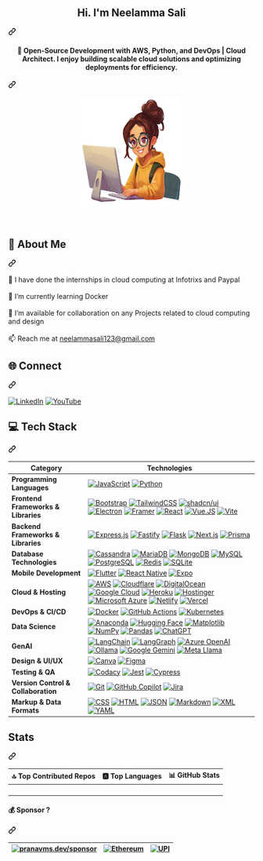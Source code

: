 
<article class="markdown-body entry-content container-lg f5" itemprop="text"><div class="markdown-heading" dir="auto"><h1 align="center" class="heading-element" dir="auto">Hi. I'm Neelamma Sali</h1><a id="user-content-hi-im-pranav-m-s" class="anchor" aria-label="Permalink: Hi. I'm Pranav M S" href="#hi-im-pranav-m-s"><svg class="octicon octicon-link" viewBox="0 0 16 16" version="1.1" width="16" height="16" aria-hidden="true"><path d="m7.775 3.275 1.25-1.25a3.5 3.5 0 1 1 4.95 4.95l-2.5 2.5a3.5 3.5 0 0 1-4.95 0 .751.751 0 0 1 .018-1.042.751.751 0 0 1 1.042-.018 1.998 1.998 0 0 0 2.83 0l2.5-2.5a2.002 2.002 0 0 0-2.83-2.83l-1.25 1.25a.751.751 0 0 1-1.042-.018.751.751 0 0 1-.018-1.042Zm-4.69 9.64a1.998 1.998 0 0 0 2.83 0l1.25-1.25a.751.751 0 0 1 1.042.018.751.751 0 0 1 .018 1.042l-1.25 1.25a3.5 3.5 0 1 1-4.95-4.95l2.5-2.5a3.5 3.5 0 0 1 4.95 0 .751.751 0 0 1-.018 1.042.751.751 0 0 1-1.042.018 1.998 1.998 0 0 0-2.83 0l-2.5 2.5a1.998 1.998 0 0 0 0 2.83Z"></path></svg></a></div>
    
<div class="markdown-heading" dir="auto"><h4 align="center" class="heading-element" dir="auto">🚀 Open-Source Development with AWS, Python, and DevOps | Cloud Architect. I enjoy building scalable cloud solutions and optimizing deployments for efficiency.</h4><a id="user-content-open-source-development-with-js-python-and-go--i-like-working-on-new-ideas-for-web3--genai" class="anchor" aria-label="Permalink: 🚀 Open-Source Development with AWS, Python, and DevOps | Cloud Architect
I enjoy building scalable cloud solutions and optimizing deployments for efficiency." href="#open-source-development-with-js-python-and-go--i-like-working-on-new-ideas-for-web3--genai"><svg class="octicon octicon-link" viewBox="0 0 16 16" version="1.1" width="16" height="16" aria-hidden="true"><path d="m7.775 3.275 1.25-1.25a3.5 3.5 0 1 1 4.95 4.95l-2.5 2.5a3.5 3.5 0 0 1-4.95 0 .751.751 0 0 1 .018-1.042.751.751 0 0 1 1.042-.018 1.998 1.998 0 0 0 2.83 0l2.5-2.5a2.002 2.002 0 0 0-2.83-2.83l-1.25 1.25a.751.751 0 0 1-1.042-.018.751.751 0 0 1-.018-1.042Zm-4.69 9.64a1.998 1.998 0 0 0 2.83 0l1.25-1.25a.751.751 0 0 1 1.042.018.751.751 0 0 1 .018 1.042l-1.25 1.25a3.5 3.5 0 1 1-4.95-4.95l2.5-2.5a3.5 3.5 0 0 1 4.95 0 .751.751 0 0 1-.018 1.042.751.751 0 0 1-1.042.018 1.998 1.998 0 0 0-2.83 0l-2.5 2.5a1.998 1.998 0 0 0 0 2.83Z"></path></svg></a></div>
<p align="center" dir="auto"><a href="https://portfolio-neelamma.netlify.app/" rel="nofollow"><img src="https://github.com/neelu123789/portfolio/blob/main/simple-emoji-teaching-computer-software.png" alt="Hello" width="225" height="225" data-canonical-src="https://sdk.bitmoji.com/render/panel/20054902-540794643_12-s5-v1.png?transparent=1&amp;palette=1&amp;scale=2" style="max-width: 100%;"></a></p><br>
<div class="markdown-heading" dir="auto"><h1 class="heading-element" dir="auto">💫 About Me</h1><a id="user-content--about-me" class="anchor" aria-label="Permalink: 💫 About Me" href="#-about-me"><svg class="octicon octicon-link" viewBox="0 0 16 16" version="1.1" width="16" height="16" aria-hidden="true"><path d="m7.775 3.275 1.25-1.25a3.5 3.5 0 1 1 4.95 4.95l-2.5 2.5a3.5 3.5 0 0 1-4.95 0 .751.751 0 0 1 .018-1.042.751.751 0 0 1 1.042-.018 1.998 1.998 0 0 0 2.83 0l2.5-2.5a2.002 2.002 0 0 0-2.83-2.83l-1.25 1.25a.751.751 0 0 1-1.042-.018.751.751 0 0 1-.018-1.042Zm-4.69 9.64a1.998 1.998 0 0 0 2.83 0l1.25-1.25a.751.751 0 0 1 1.042.018.751.751 0 0 1 .018 1.042l-1.25 1.25a3.5 3.5 0 1 1-4.95-4.95l2.5-2.5a3.5 3.5 0 0 1 4.95 0 .751.751 0 0 1-.018 1.042.751.751 0 0 1-1.042.018 1.998 1.998 0 0 0-2.83 0l-2.5 2.5a1.998 1.998 0 0 0 0 2.83Z"></path></svg></a></div>
<p dir="auto">🔭 I have done the internships in cloud computing at <a>Infotrixs and Paypal</a><br><br>🌱 I’m currently learning Docker<br><br>🤝 I’m available for collaboration on any Projects related to cloud computing and design<br><br>📫 Reach me at <a href="mailto:neelammasali123@gmail.com"></a><a href="mailto:neelammasali123@gmail.com">neelammasali123@gmail.com</a></p>
<div class="markdown-heading" dir="auto"><h2 class="heading-element" dir="auto">🌐 Connect</h2><a id="user-content--connect" class="anchor" aria-label="Permalink: 🌐 Connect" href="#-connect"><svg class="octicon octicon-link" viewBox="0 0 16 16" version="1.1" width="16" height="16" aria-hidden="true"><path d="m7.775 3.275 1.25-1.25a3.5 3.5 0 1 1 4.95 4.95l-2.5 2.5a3.5 3.5 0 0 1-4.95 0 .751.751 0 0 1 .018-1.042.751.751 0 0 1 1.042-.018 1.998 1.998 0 0 0 2.83 0l2.5-2.5a2.002 2.002 0 0 0-2.83-2.83l-1.25 1.25a.751.751 0 0 1-1.042-.018.751.751 0 0 1-.018-1.042Zm-4.69 9.64a1.998 1.998 0 0 0 2.83 0l1.25-1.25a.751.751 0 0 1 1.042.018.751.751 0 0 1 .018 1.042l-1.25 1.25a3.5 3.5 0 1 1-4.95-4.95l2.5-2.5a3.5 3.5 0 0 1 4.95 0 .751.751 0 0 1-.018 1.042.751.751 0 0 1-1.042.018 1.998 1.998 0 0 0-2.83 0l-2.5 2.5a1.998 1.998 0 0 0 0 2.83Z"></path></svg></a></div>
<p dir="auto"><a href="https://www.linkedin.com/in/neelamma-sali-718414222/" rel="nofollow"><img src="https://camo.githubusercontent.com/743e90bfd43f3a5240288c1e92ca222bc2550b6d4049f39817a0aa6e82536cb0/68747470733a2f2f637573746f6d2d69636f6e2d6261646765732e64656d6f6c61622e636f6d2f62616467652f4c696e6b6564496e2d3041363643323f6c6f676f3d6c696e6b6564696e2d7768697465266c6f676f436f6c6f723d666666" alt="LinkedIn" data-canonical-src="https://custom-icon-badges.demolab.com/badge/LinkedIn-0A66C2?logo=linkedin-white&amp;logoColor=fff" style="max-width: 100%;"></a>
<a href="https://www.youtube.com/@neelammasali6381" rel="nofollow"><img src="https://camo.githubusercontent.com/07ce9e0ba96047d55161893c35fa9c2982c98ff0daa184b41261ef642ef67b67/68747470733a2f2f696d672e736869656c64732e696f2f62616467652f596f75547562652d2532334646303030302e7376673f6c6f676f3d596f7554756265266c6f676f436f6c6f723d7768697465" alt="YouTube" data-canonical-src="https://img.shields.io/badge/YouTube-%23FF0000.svg?logo=YouTube&amp;logoColor=white" style="max-width: 100%;"></a></p>
<div class="markdown-heading" dir="auto"><h2 class="heading-element" dir="auto">💻 Tech Stack</h2><a id="user-content--tech-stack" class="anchor" aria-label="Permalink: 💻 Tech Stack" href="#-tech-stack"><svg class="octicon octicon-link" viewBox="0 0 16 16" version="1.1" width="16" height="16" aria-hidden="true"><path d="m7.775 3.275 1.25-1.25a3.5 3.5 0 1 1 4.95 4.95l-2.5 2.5a3.5 3.5 0 0 1-4.95 0 .751.751 0 0 1 .018-1.042.751.751 0 0 1 1.042-.018 1.998 1.998 0 0 0 2.83 0l2.5-2.5a2.002 2.002 0 0 0-2.83-2.83l-1.25 1.25a.751.751 0 0 1-1.042-.018.751.751 0 0 1-.018-1.042Zm-4.69 9.64a1.998 1.998 0 0 0 2.83 0l1.25-1.25a.751.751 0 0 1 1.042.018.751.751 0 0 1 .018 1.042l-1.25 1.25a3.5 3.5 0 1 1-4.95-4.95l2.5-2.5a3.5 3.5 0 0 1 4.95 0 .751.751 0 0 1-.018 1.042.751.751 0 0 1-1.042.018 1.998 1.998 0 0 0-2.83 0l-2.5 2.5a1.998 1.998 0 0 0 0 2.83Z"></path></svg></a></div>
<markdown-accessiblity-table data-catalyst=""><table>
<thead>
<tr>
<th><strong>Category</strong></th>
<th><strong>Technologies</strong></th>
</tr>
</thead>
<tbody>
<tr>
<td><strong>Programming Languages</strong></td>
<td> <a target="_blank" rel="noopener noreferrer nofollow" href="https://camo.githubusercontent.com/664da069636a8a02ceb92fc8ce76aa576f0c041520dc0f6496327d36bda05dd2/68747470733a2f2f696d672e736869656c64732e696f2f62616467652f4a6176615363726970742d4637444631453f6c6f676f3d6a617661736372697074266c6f676f436f6c6f723d303030"><img src="https://camo.githubusercontent.com/664da069636a8a02ceb92fc8ce76aa576f0c041520dc0f6496327d36bda05dd2/68747470733a2f2f696d672e736869656c64732e696f2f62616467652f4a6176615363726970742d4637444631453f6c6f676f3d6a617661736372697074266c6f676f436f6c6f723d303030" alt="JavaScript" data-canonical-src="https://img.shields.io/badge/JavaScript-F7DF1E?logo=javascript&amp;logoColor=000" style="max-width: 100%;"></a> <a target="_blank" rel="noopener noreferrer nofollow" href="https://camo.githubusercontent.com/948775c5d78b009138dc214a6d2f97f96b5182f3969346ad29474fbbe0f547a0/68747470733a2f2f696d672e736869656c64732e696f2f62616467652f507974686f6e2d3337373641423f6c6f676f3d707974686f6e266c6f676f436f6c6f723d666666"><img src="https://camo.githubusercontent.com/948775c5d78b009138dc214a6d2f97f96b5182f3969346ad29474fbbe0f547a0/68747470733a2f2f696d672e736869656c64732e696f2f62616467652f507974686f6e2d3337373641423f6c6f676f3d707974686f6e266c6f676f436f6c6f723d666666" alt="Python" data-canonical-src="https://img.shields.io/badge/Python-3776AB?logo=python&amp;logoColor=fff" style="max-width: 100%;"></a> </td>
</tr>
<tr>
<td><strong>Frontend Frameworks &amp; Libraries</strong></td>
<td><a target="_blank" rel="noopener noreferrer nofollow" href="https://camo.githubusercontent.com/5975c7c6b238cdf43a4f038267fc33ced686b4e67e300e7a769947dc6c5f837a/68747470733a2f2f696d672e736869656c64732e696f2f62616467652f426f6f7473747261702d3739353242333f6c6f676f3d626f6f747374726170266c6f676f436f6c6f723d666666"><img src="https://camo.githubusercontent.com/5975c7c6b238cdf43a4f038267fc33ced686b4e67e300e7a769947dc6c5f837a/68747470733a2f2f696d672e736869656c64732e696f2f62616467652f426f6f7473747261702d3739353242333f6c6f676f3d626f6f747374726170266c6f676f436f6c6f723d666666" alt="Bootstrap" data-canonical-src="https://img.shields.io/badge/Bootstrap-7952B3?logo=bootstrap&amp;logoColor=fff" style="max-width: 100%;"></a> <a target="_blank" rel="noopener noreferrer nofollow" href="https://camo.githubusercontent.com/a7896a5aeb88ec232a4f0b968a5cefda7570e69cd721a9f6fb5d7d438cc79cae/68747470733a2f2f696d672e736869656c64732e696f2f62616467652f5461696c77696e642532304353532d2532333338423241432e7376673f6c6f676f3d7461696c77696e642d637373266c6f676f436f6c6f723d7768697465"><img src="https://camo.githubusercontent.com/a7896a5aeb88ec232a4f0b968a5cefda7570e69cd721a9f6fb5d7d438cc79cae/68747470733a2f2f696d672e736869656c64732e696f2f62616467652f5461696c77696e642532304353532d2532333338423241432e7376673f6c6f676f3d7461696c77696e642d637373266c6f676f436f6c6f723d7768697465" alt="TailwindCSS" data-canonical-src="https://img.shields.io/badge/Tailwind%20CSS-%2338B2AC.svg?logo=tailwind-css&amp;logoColor=white" style="max-width: 100%;"></a> <a target="_blank" rel="noopener noreferrer nofollow" href="https://camo.githubusercontent.com/aff67e915a764662a5a26bcfeafdc06f04dd7fe8359a143253686b1cfb83e4ed/68747470733a2f2f696d672e736869656c64732e696f2f62616467652f73686164636e25324675692d3030303f6c6f676f3d73686164636e7569266c6f676f436f6c6f723d666666"><img src="https://camo.githubusercontent.com/aff67e915a764662a5a26bcfeafdc06f04dd7fe8359a143253686b1cfb83e4ed/68747470733a2f2f696d672e736869656c64732e696f2f62616467652f73686164636e25324675692d3030303f6c6f676f3d73686164636e7569266c6f676f436f6c6f723d666666" alt="shadcn/ui" data-canonical-src="https://img.shields.io/badge/shadcn%2Fui-000?logo=shadcnui&amp;logoColor=fff" style="max-width: 100%;"></a> <a target="_blank" rel="noopener noreferrer nofollow" href="https://camo.githubusercontent.com/a309f9d8aa34f85753d60ed9420ef8a2f2947a87f8e9d0e3763b7eaef473bbfd/68747470733a2f2f696d672e736869656c64732e696f2f62616467652f456c656374726f6e2d3242324533413f6c6f676f3d656c656374726f6e266c6f676f436f6c6f723d666666"><img src="https://camo.githubusercontent.com/a309f9d8aa34f85753d60ed9420ef8a2f2947a87f8e9d0e3763b7eaef473bbfd/68747470733a2f2f696d672e736869656c64732e696f2f62616467652f456c656374726f6e2d3242324533413f6c6f676f3d656c656374726f6e266c6f676f436f6c6f723d666666" alt="Electron" data-canonical-src="https://img.shields.io/badge/Electron-2B2E3A?logo=electron&amp;logoColor=fff" style="max-width: 100%;"></a> <a target="_blank" rel="noopener noreferrer nofollow" href="https://camo.githubusercontent.com/cb0ca22a4a1b933c58354d317135317fd385f51efcd98d15af67a30b7e0880d9/68747470733a2f2f696d672e736869656c64732e696f2f62616467652f4672616d65722d3035463f6c6f676f3d6672616d6572266c6f676f436f6c6f723d666666"><img src="https://camo.githubusercontent.com/cb0ca22a4a1b933c58354d317135317fd385f51efcd98d15af67a30b7e0880d9/68747470733a2f2f696d672e736869656c64732e696f2f62616467652f4672616d65722d3035463f6c6f676f3d6672616d6572266c6f676f436f6c6f723d666666" alt="Framer" data-canonical-src="https://img.shields.io/badge/Framer-05F?logo=framer&amp;logoColor=fff" style="max-width: 100%;"></a> <a target="_blank" rel="noopener noreferrer nofollow" href="https://camo.githubusercontent.com/2c6408dfc9c3ef2244153224512f41c59f8b87a7fc4b0f6dca933fdda004666d/68747470733a2f2f696d672e736869656c64732e696f2f62616467652f52656163742d2532333230323332612e7376673f6c6f676f3d7265616374266c6f676f436f6c6f723d253233363144414642"><img src="https://camo.githubusercontent.com/2c6408dfc9c3ef2244153224512f41c59f8b87a7fc4b0f6dca933fdda004666d/68747470733a2f2f696d672e736869656c64732e696f2f62616467652f52656163742d2532333230323332612e7376673f6c6f676f3d7265616374266c6f676f436f6c6f723d253233363144414642" alt="React" data-canonical-src="https://img.shields.io/badge/React-%2320232a.svg?logo=react&amp;logoColor=%2361DAFB" style="max-width: 100%;"></a>  <a target="_blank" rel="noopener noreferrer nofollow" href="https://camo.githubusercontent.com/2fae3a133f616811fb57091905162b45204020a3d61b783691e282e2cd994719/68747470733a2f2f696d672e736869656c64732e696f2f62616467652f5675652e4a532d3030303030303f6c6f676f3d767565646f746a73"><img src="https://camo.githubusercontent.com/2fae3a133f616811fb57091905162b45204020a3d61b783691e282e2cd994719/68747470733a2f2f696d672e736869656c64732e696f2f62616467652f5675652e4a532d3030303030303f6c6f676f3d767565646f746a73" alt="Vue.JS" data-canonical-src="https://img.shields.io/badge/Vue.JS-000000?logo=vuedotjs" style="max-width: 100%;"></a> <a target="_blank" rel="noopener noreferrer nofollow" href="https://camo.githubusercontent.com/428a67dde413a723b45c15fc6f0e9a18cf05bf1e59303b2fbbf0c9a3c4cf4d90/68747470733a2f2f696d672e736869656c64732e696f2f62616467652f566974652d3634364346463f6c6f676f3d76697465266c6f676f436f6c6f723d666666"><img src="https://camo.githubusercontent.com/428a67dde413a723b45c15fc6f0e9a18cf05bf1e59303b2fbbf0c9a3c4cf4d90/68747470733a2f2f696d672e736869656c64732e696f2f62616467652f566974652d3634364346463f6c6f676f3d76697465266c6f676f436f6c6f723d666666" alt="Vite" data-canonical-src="https://img.shields.io/badge/Vite-646CFF?logo=vite&amp;logoColor=fff" style="max-width: 100%;"></a></td>
</tr>
<tr>
<td><strong>Backend Frameworks &amp; Libraries</strong></td>
<td><a target="_blank" rel="noopener noreferrer nofollow" href="https://camo.githubusercontent.com/f614ffaecda684183b3689c9b3859b423601265989f9e059a1346e40fd435b78/68747470733a2f2f696d672e736869656c64732e696f2f62616467652f457870726573732e6a732d2532333430346435392e7376673f6c6f676f3d65787072657373266c6f676f436f6c6f723d253233363144414642"><img src="https://camo.githubusercontent.com/f614ffaecda684183b3689c9b3859b423601265989f9e059a1346e40fd435b78/68747470733a2f2f696d672e736869656c64732e696f2f62616467652f457870726573732e6a732d2532333430346435392e7376673f6c6f676f3d65787072657373266c6f676f436f6c6f723d253233363144414642" alt="Express.js" data-canonical-src="https://img.shields.io/badge/Express.js-%23404d59.svg?logo=express&amp;logoColor=%2361DAFB" style="max-width: 100%;"></a> <a target="_blank" rel="noopener noreferrer nofollow" href="https://camo.githubusercontent.com/8b75657949fb2db17cfc85ef6933e46314618bfc9cfe34b3410dc7fbf95a7bf6/68747470733a2f2f696d672e736869656c64732e696f2f62616467652f2d466173746966792d3030303030303f7374796c653d666c6174266c6f676f3d66617374696679266c6f676f436f6c6f723d7768697465"><img src="https://camo.githubusercontent.com/8b75657949fb2db17cfc85ef6933e46314618bfc9cfe34b3410dc7fbf95a7bf6/68747470733a2f2f696d672e736869656c64732e696f2f62616467652f2d466173746966792d3030303030303f7374796c653d666c6174266c6f676f3d66617374696679266c6f676f436f6c6f723d7768697465" alt="Fastify" data-canonical-src="https://img.shields.io/badge/-Fastify-000000?style=flat&amp;logo=fastify&amp;logoColor=white" style="max-width: 100%;"></a> <a target="_blank" rel="noopener noreferrer nofollow" href="https://camo.githubusercontent.com/7d0256ae01a15ab4e8e9fa799c14ca2cce736849fa9b8e20095fc40f289c6c1b/68747470733a2f2f696d672e736869656c64732e696f2f62616467652f466c61736b2d3030303f6c6f676f3d666c61736b266c6f676f436f6c6f723d666666"><img src="https://camo.githubusercontent.com/7d0256ae01a15ab4e8e9fa799c14ca2cce736849fa9b8e20095fc40f289c6c1b/68747470733a2f2f696d672e736869656c64732e696f2f62616467652f466c61736b2d3030303f6c6f676f3d666c61736b266c6f676f436f6c6f723d666666" alt="Flask" data-canonical-src="https://img.shields.io/badge/Flask-000?logo=flask&amp;logoColor=fff" style="max-width: 100%;"></a> <a target="_blank" rel="noopener noreferrer nofollow" href="https://camo.githubusercontent.com/4073ee5a5b8994941a4eb32c434df040ff22fb40ccb7ecc677db758f13ee827e/68747470733a2f2f696d672e736869656c64732e696f2f62616467652f4e6578742e6a732d626c61636b3f6c6f676f3d6e6578742e6a73266c6f676f436f6c6f723d7768697465"><img src="https://camo.githubusercontent.com/4073ee5a5b8994941a4eb32c434df040ff22fb40ccb7ecc677db758f13ee827e/68747470733a2f2f696d672e736869656c64732e696f2f62616467652f4e6578742e6a732d626c61636b3f6c6f676f3d6e6578742e6a73266c6f676f436f6c6f723d7768697465" alt="Next.js" data-canonical-src="https://img.shields.io/badge/Next.js-black?logo=next.js&amp;logoColor=white" style="max-width: 100%;"></a> <a target="_blank" rel="noopener noreferrer nofollow" href="https://camo.githubusercontent.com/856229d6a9b625cacfc26008add1001d75243fc6eff13e42cb9bd0d5c67d1fcc/68747470733a2f2f696d672e736869656c64732e696f2f62616467652f507269736d612d3244333734383f6c6f676f3d707269736d61266c6f676f436f6c6f723d7768697465"><img src="https://camo.githubusercontent.com/856229d6a9b625cacfc26008add1001d75243fc6eff13e42cb9bd0d5c67d1fcc/68747470733a2f2f696d672e736869656c64732e696f2f62616467652f507269736d612d3244333734383f6c6f676f3d707269736d61266c6f676f436f6c6f723d7768697465" alt="Prisma" data-canonical-src="https://img.shields.io/badge/Prisma-2D3748?logo=prisma&amp;logoColor=white" style="max-width: 100%;"></a></td>
</tr>
<tr>
<td><strong>Database Technologies</strong></td>
<td><a target="_blank" rel="noopener noreferrer nofollow" href="https://camo.githubusercontent.com/9303a474a44b0b991d8f2fcd1f4e34b62e86e08fd95ee5b0ef7d0f3ebbf867e8/68747470733a2f2f696d672e736869656c64732e696f2f62616467652f43617373616e6472612d2532333132383742312e7376673f6c6f676f3d6170616368652d63617373616e647261266c6f676f436f6c6f723d7768697465"><img src="https://camo.githubusercontent.com/9303a474a44b0b991d8f2fcd1f4e34b62e86e08fd95ee5b0ef7d0f3ebbf867e8/68747470733a2f2f696d672e736869656c64732e696f2f62616467652f43617373616e6472612d2532333132383742312e7376673f6c6f676f3d6170616368652d63617373616e647261266c6f676f436f6c6f723d7768697465" alt="Cassandra" data-canonical-src="https://img.shields.io/badge/Cassandra-%231287B1.svg?logo=apache-cassandra&amp;logoColor=white" style="max-width: 100%;"></a> <a target="_blank" rel="noopener noreferrer nofollow" href="https://camo.githubusercontent.com/8cf2373442395951f82bd5d3c7ccce321f2778ddf9d0062b0eea708b19682e20/68747470733a2f2f696d672e736869656c64732e696f2f62616467652f4d6172696144422d3030333534353f6c6f676f3d6d617269616462266c6f676f436f6c6f723d7768697465"><img src="https://camo.githubusercontent.com/8cf2373442395951f82bd5d3c7ccce321f2778ddf9d0062b0eea708b19682e20/68747470733a2f2f696d672e736869656c64732e696f2f62616467652f4d6172696144422d3030333534353f6c6f676f3d6d617269616462266c6f676f436f6c6f723d7768697465" alt="MariaDB" data-canonical-src="https://img.shields.io/badge/MariaDB-003545?logo=mariadb&amp;logoColor=white" style="max-width: 100%;"></a> <a target="_blank" rel="noopener noreferrer nofollow" href="https://camo.githubusercontent.com/52ca9e8288e89de64424b7b0a8c482ad84e5bbc79fed7902fe9c787c198fc147/68747470733a2f2f696d672e736869656c64732e696f2f62616467652f4d6f6e676f44422d2532333465613934622e7376673f6c6f676f3d6d6f6e676f6462266c6f676f436f6c6f723d7768697465"><img src="https://camo.githubusercontent.com/52ca9e8288e89de64424b7b0a8c482ad84e5bbc79fed7902fe9c787c198fc147/68747470733a2f2f696d672e736869656c64732e696f2f62616467652f4d6f6e676f44422d2532333465613934622e7376673f6c6f676f3d6d6f6e676f6462266c6f676f436f6c6f723d7768697465" alt="MongoDB" data-canonical-src="https://img.shields.io/badge/MongoDB-%234ea94b.svg?logo=mongodb&amp;logoColor=white" style="max-width: 100%;"></a> <a target="_blank" rel="noopener noreferrer nofollow" href="https://camo.githubusercontent.com/93e9a4a22beaa4f51a1a6f4a6476f348672e18dce4e46f00050451c186871e10/68747470733a2f2f696d672e736869656c64732e696f2f62616467652f4d7953514c2d3434373941313f6c6f676f3d6d7973716c266c6f676f436f6c6f723d666666"><img src="https://camo.githubusercontent.com/93e9a4a22beaa4f51a1a6f4a6476f348672e18dce4e46f00050451c186871e10/68747470733a2f2f696d672e736869656c64732e696f2f62616467652f4d7953514c2d3434373941313f6c6f676f3d6d7973716c266c6f676f436f6c6f723d666666" alt="MySQL" data-canonical-src="https://img.shields.io/badge/MySQL-4479A1?logo=mysql&amp;logoColor=fff" style="max-width: 100%;"></a> <a target="_blank" rel="noopener noreferrer nofollow" href="https://camo.githubusercontent.com/ff4c352bca0438fb6a1d7bc0bb1a335dbed93a47d5fac9d58b30984d7348e128/68747470733a2f2f696d672e736869656c64732e696f2f62616467652f506f7374677265732d2532333331363139322e7376673f6c6f676f3d706f737467726573716c266c6f676f436f6c6f723d7768697465"><img src="https://camo.githubusercontent.com/ff4c352bca0438fb6a1d7bc0bb1a335dbed93a47d5fac9d58b30984d7348e128/68747470733a2f2f696d672e736869656c64732e696f2f62616467652f506f7374677265732d2532333331363139322e7376673f6c6f676f3d706f737467726573716c266c6f676f436f6c6f723d7768697465" alt="PostgreSQL" data-canonical-src="https://img.shields.io/badge/Postgres-%23316192.svg?logo=postgresql&amp;logoColor=white" style="max-width: 100%;"></a> <a target="_blank" rel="noopener noreferrer nofollow" href="https://camo.githubusercontent.com/c0d7406cf9269e88fd05ff88cb954e4a59ce35cf3c7b766954c0931342b3e311/68747470733a2f2f696d672e736869656c64732e696f2f62616467652f52656469732d2532334444303033312e7376673f6c6f676f3d7265646973266c6f676f436f6c6f723d7768697465"><img src="https://camo.githubusercontent.com/c0d7406cf9269e88fd05ff88cb954e4a59ce35cf3c7b766954c0931342b3e311/68747470733a2f2f696d672e736869656c64732e696f2f62616467652f52656469732d2532334444303033312e7376673f6c6f676f3d7265646973266c6f676f436f6c6f723d7768697465" alt="Redis" data-canonical-src="https://img.shields.io/badge/Redis-%23DD0031.svg?logo=redis&amp;logoColor=white" style="max-width: 100%;"></a> <a target="_blank" rel="noopener noreferrer nofollow" href="https://camo.githubusercontent.com/e05cf33d26a71dbbb7399d5f53057cb390d1c8a44e8415a446eac24bf31e4caa/68747470733a2f2f696d672e736869656c64732e696f2f62616467652f53514c6974652d2532333037343035652e7376673f6c6f676f3d73716c697465266c6f676f436f6c6f723d7768697465"><img src="https://camo.githubusercontent.com/e05cf33d26a71dbbb7399d5f53057cb390d1c8a44e8415a446eac24bf31e4caa/68747470733a2f2f696d672e736869656c64732e696f2f62616467652f53514c6974652d2532333037343035652e7376673f6c6f676f3d73716c697465266c6f676f436f6c6f723d7768697465" alt="SQLite" data-canonical-src="https://img.shields.io/badge/SQLite-%2307405e.svg?logo=sqlite&amp;logoColor=white" style="max-width: 100%;"></a></td>
</tr>
<tr>
<td><strong>Mobile Development</strong></td>
<td><a target="_blank" rel="noopener noreferrer nofollow" href="https://camo.githubusercontent.com/2008df2f5f3121a06e131d7d27ee93d1ef7dc49b9c0a0cb2e8813fb9f971414e/68747470733a2f2f696d672e736869656c64732e696f2f62616467652f466c75747465722d3032353639423f6c6f676f3d666c7574746572"><img src="https://camo.githubusercontent.com/2008df2f5f3121a06e131d7d27ee93d1ef7dc49b9c0a0cb2e8813fb9f971414e/68747470733a2f2f696d672e736869656c64732e696f2f62616467652f466c75747465722d3032353639423f6c6f676f3d666c7574746572" alt="Flutter" data-canonical-src="https://img.shields.io/badge/Flutter-02569B?logo=flutter" style="max-width: 100%;"></a> <a target="_blank" rel="noopener noreferrer nofollow" href="https://camo.githubusercontent.com/8443073564cbe862301265102980e0456b5cb5e6a62694693f7792912a4d39af/68747470733a2f2f696d672e736869656c64732e696f2f62616467652f52656163745f4e61746976652d2532333230323332612e7376673f6c6f676f3d7265616374266c6f676f436f6c6f723d253233363144414642"><img src="https://camo.githubusercontent.com/8443073564cbe862301265102980e0456b5cb5e6a62694693f7792912a4d39af/68747470733a2f2f696d672e736869656c64732e696f2f62616467652f52656163745f4e61746976652d2532333230323332612e7376673f6c6f676f3d7265616374266c6f676f436f6c6f723d253233363144414642" alt="React Native" data-canonical-src="https://img.shields.io/badge/React_Native-%2320232a.svg?logo=react&amp;logoColor=%2361DAFB" style="max-width: 100%;"></a> <a target="_blank" rel="noopener noreferrer nofollow" href="https://camo.githubusercontent.com/0fe01671ca5040b84b384de9a4719fa8977bbbf4e5c8465019af184c7ff22188/68747470733a2f2f696d672e736869656c64732e696f2f62616467652f4578706f2d3030303032303f6c6f676f3d6578706f266c6f676f436f6c6f723d666666"><img src="https://camo.githubusercontent.com/0fe01671ca5040b84b384de9a4719fa8977bbbf4e5c8465019af184c7ff22188/68747470733a2f2f696d672e736869656c64732e696f2f62616467652f4578706f2d3030303032303f6c6f676f3d6578706f266c6f676f436f6c6f723d666666" alt="Expo" data-canonical-src="https://img.shields.io/badge/Expo-000020?logo=expo&amp;logoColor=fff" style="max-width: 100%;"></a></td>
</tr>
<tr>
<td><strong>Cloud &amp; Hosting</strong></td>
<td><a target="_blank" rel="noopener noreferrer nofollow" href="https://camo.githubusercontent.com/35a80281be30e739106bd4ab1b0085da1015391ed294ce066a65f5ba308ff91a/68747470733a2f2f696d672e736869656c64732e696f2f62616467652f4157532d2532334646393930302e7376673f6c6f676f3d616d617a6f6e2d7765622d7365727669636573266c6f676f436f6c6f723d7768697465"><img src="https://camo.githubusercontent.com/35a80281be30e739106bd4ab1b0085da1015391ed294ce066a65f5ba308ff91a/68747470733a2f2f696d672e736869656c64732e696f2f62616467652f4157532d2532334646393930302e7376673f6c6f676f3d616d617a6f6e2d7765622d7365727669636573266c6f676f436f6c6f723d7768697465" alt="AWS" data-canonical-src="https://img.shields.io/badge/AWS-%23FF9900.svg?logo=amazon-web-services&amp;logoColor=white" style="max-width: 100%;"></a> <a target="_blank" rel="noopener noreferrer nofollow" href="https://camo.githubusercontent.com/98b51528c2a40da07081fd4a8c7be5658f6f67a4044d679a70c59e19d9510ee9/68747470733a2f2f696d672e736869656c64732e696f2f62616467652f436c6f7564666c6172652d4633383032303f6c6f676f3d436c6f7564666c617265266c6f676f436f6c6f723d7768697465"><img src="https://camo.githubusercontent.com/98b51528c2a40da07081fd4a8c7be5658f6f67a4044d679a70c59e19d9510ee9/68747470733a2f2f696d672e736869656c64732e696f2f62616467652f436c6f7564666c6172652d4633383032303f6c6f676f3d436c6f7564666c617265266c6f676f436f6c6f723d7768697465" alt="Cloudflare" data-canonical-src="https://img.shields.io/badge/Cloudflare-F38020?logo=Cloudflare&amp;logoColor=white" style="max-width: 100%;"></a> <a target="_blank" rel="noopener noreferrer nofollow" href="https://camo.githubusercontent.com/5775775b5319dddc12d7c18bbf3311e47c5fe09bd9b1f0ef2e2a141a51c4f204/68747470733a2f2f696d672e736869656c64732e696f2f62616467652f4469676974616c4f6365616e2d2532333031363766662e7376673f6c6f676f3d6469676974616c4f6365616e266c6f676f436f6c6f723d7768697465"><img src="https://camo.githubusercontent.com/5775775b5319dddc12d7c18bbf3311e47c5fe09bd9b1f0ef2e2a141a51c4f204/68747470733a2f2f696d672e736869656c64732e696f2f62616467652f4469676974616c4f6365616e2d2532333031363766662e7376673f6c6f676f3d6469676974616c4f6365616e266c6f676f436f6c6f723d7768697465" alt="DigitalOcean" data-canonical-src="https://img.shields.io/badge/DigitalOcean-%230167ff.svg?logo=digitalOcean&amp;logoColor=white" style="max-width: 100%;"></a> <a target="_blank" rel="noopener noreferrer nofollow" href="https://camo.githubusercontent.com/b56dc4f539faf0854555504186179ad88de986a1c2a8bcb39fc931011c4d78ab/68747470733a2f2f696d672e736869656c64732e696f2f62616467652f476f6f676c65253230436c6f75642d2532333432383546342e7376673f6c6f676f3d676f6f676c652d636c6f7564266c6f676f436f6c6f723d7768697465"><img src="https://camo.githubusercontent.com/b56dc4f539faf0854555504186179ad88de986a1c2a8bcb39fc931011c4d78ab/68747470733a2f2f696d672e736869656c64732e696f2f62616467652f476f6f676c65253230436c6f75642d2532333432383546342e7376673f6c6f676f3d676f6f676c652d636c6f7564266c6f676f436f6c6f723d7768697465" alt="Google Cloud" data-canonical-src="https://img.shields.io/badge/Google%20Cloud-%234285F4.svg?logo=google-cloud&amp;logoColor=white" style="max-width: 100%;"></a> <a target="_blank" rel="noopener noreferrer nofollow" href="https://camo.githubusercontent.com/8e8713a49f63795d36d521c656079e3793e8f7291b38d442ba84611b5df6e9f1/68747470733a2f2f696d672e736869656c64732e696f2f62616467652f4865726f6b752d3433303039383f6c6f676f3d6865726f6b75266c6f676f436f6c6f723d66666665"><img src="https://camo.githubusercontent.com/8e8713a49f63795d36d521c656079e3793e8f7291b38d442ba84611b5df6e9f1/68747470733a2f2f696d672e736869656c64732e696f2f62616467652f4865726f6b752d3433303039383f6c6f676f3d6865726f6b75266c6f676f436f6c6f723d66666665" alt="Heroku" data-canonical-src="https://img.shields.io/badge/Heroku-430098?logo=heroku&amp;logoColor=fffe" style="max-width: 100%;"></a> <a target="_blank" rel="noopener noreferrer nofollow" href="https://camo.githubusercontent.com/d5eb35c7e8336bbf4fdbccf3a73c2b1e0cfda73ae7c271bc935c9d529391ce91/68747470733a2f2f696d672e736869656c64732e696f2f62616467652f486f7374696e6765722d3637334445363f6c6f676f3d686f7374696e676572266c6f676f436f6c6f723d666666"><img src="https://camo.githubusercontent.com/d5eb35c7e8336bbf4fdbccf3a73c2b1e0cfda73ae7c271bc935c9d529391ce91/68747470733a2f2f696d672e736869656c64732e696f2f62616467652f486f7374696e6765722d3637334445363f6c6f676f3d686f7374696e676572266c6f676f436f6c6f723d666666" alt="Hostinger" data-canonical-src="https://img.shields.io/badge/Hostinger-673DE6?logo=hostinger&amp;logoColor=fff" style="max-width: 100%;"></a> <a target="_blank" rel="noopener noreferrer nofollow" href="https://camo.githubusercontent.com/7e4efb40fff03a18d0d4c816e9cac3c2848be5cbd3bbd0e4523133ad6f2a8ff7/68747470733a2f2f637573746f6d2d69636f6e2d6261646765732e64656d6f6c61622e636f6d2f62616467652f4d6963726f736f6674253230417a7572652d3030383944363f6c6f676f3d6d73617a757265266c6f676f436f6c6f723d7768697465"><img src="https://camo.githubusercontent.com/7e4efb40fff03a18d0d4c816e9cac3c2848be5cbd3bbd0e4523133ad6f2a8ff7/68747470733a2f2f637573746f6d2d69636f6e2d6261646765732e64656d6f6c61622e636f6d2f62616467652f4d6963726f736f6674253230417a7572652d3030383944363f6c6f676f3d6d73617a757265266c6f676f436f6c6f723d7768697465" alt="Microsoft Azure" data-canonical-src="https://custom-icon-badges.demolab.com/badge/Microsoft%20Azure-0089D6?logo=msazure&amp;logoColor=white" style="max-width: 100%;"></a> <a target="_blank" rel="noopener noreferrer nofollow" href="https://camo.githubusercontent.com/861f51503f28303ecee66b774f8410be64abcaa3ba317be1558eb6b79c0e43f2/68747470733a2f2f696d672e736869656c64732e696f2f62616467652f4e65746c6966792d2532333030303030302e7376673f6c6f676f3d6e65746c696679266c6f676f436f6c6f723d23303043374237"><img src="https://camo.githubusercontent.com/861f51503f28303ecee66b774f8410be64abcaa3ba317be1558eb6b79c0e43f2/68747470733a2f2f696d672e736869656c64732e696f2f62616467652f4e65746c6966792d2532333030303030302e7376673f6c6f676f3d6e65746c696679266c6f676f436f6c6f723d23303043374237" alt="Netlify" data-canonical-src="https://img.shields.io/badge/Netlify-%23000000.svg?logo=netlify&amp;logoColor=#00C7B7" style="max-width: 100%;"></a> <a target="_blank" rel="noopener noreferrer nofollow" href="https://camo.githubusercontent.com/3cd607479a424cb501de1f20688ccc231cd28b139137a3d7f71deffa812d5f01/68747470733a2f2f696d672e736869656c64732e696f2f62616467652f56657263656c2d2532333030303030302e7376673f6c6f676f3d76657263656c266c6f676f436f6c6f723d7768697465"><img src="https://camo.githubusercontent.com/3cd607479a424cb501de1f20688ccc231cd28b139137a3d7f71deffa812d5f01/68747470733a2f2f696d672e736869656c64732e696f2f62616467652f56657263656c2d2532333030303030302e7376673f6c6f676f3d76657263656c266c6f676f436f6c6f723d7768697465" alt="Vercel" data-canonical-src="https://img.shields.io/badge/Vercel-%23000000.svg?logo=vercel&amp;logoColor=white" style="max-width: 100%;"></a></td>
</tr>
<tr>
<td><strong>DevOps &amp; CI/CD</strong></td>
<td><a target="_blank" rel="noopener noreferrer nofollow" href="https://camo.githubusercontent.com/334ebef9b59fa89a07ab25765b4d923c0bb6811c5eefad36c8bff87b25d6d9c9/68747470733a2f2f696d672e736869656c64732e696f2f62616467652f446f636b65722d3234393645443f6c6f676f3d646f636b6572266c6f676f436f6c6f723d666666"><img src="https://camo.githubusercontent.com/334ebef9b59fa89a07ab25765b4d923c0bb6811c5eefad36c8bff87b25d6d9c9/68747470733a2f2f696d672e736869656c64732e696f2f62616467652f446f636b65722d3234393645443f6c6f676f3d646f636b6572266c6f676f436f6c6f723d666666" alt="Docker" data-canonical-src="https://img.shields.io/badge/Docker-2496ED?logo=docker&amp;logoColor=fff" style="max-width: 100%;"></a> <a target="_blank" rel="noopener noreferrer nofollow" href="https://camo.githubusercontent.com/46ced4d91ace1d06b77689c0ba6d10688b02219fef3f21dfe8b0a95067ad16cf/68747470733a2f2f696d672e736869656c64732e696f2f62616467652f4769744875625f416374696f6e732d3230383846463f6c6f676f3d6769746875622d616374696f6e73266c6f676f436f6c6f723d7768697465"><img src="https://camo.githubusercontent.com/46ced4d91ace1d06b77689c0ba6d10688b02219fef3f21dfe8b0a95067ad16cf/68747470733a2f2f696d672e736869656c64732e696f2f62616467652f4769744875625f416374696f6e732d3230383846463f6c6f676f3d6769746875622d616374696f6e73266c6f676f436f6c6f723d7768697465" alt="GitHub Actions" data-canonical-src="https://img.shields.io/badge/GitHub_Actions-2088FF?logo=github-actions&amp;logoColor=white" style="max-width: 100%;"></a> <a target="_blank" rel="noopener noreferrer nofollow" href="https://camo.githubusercontent.com/8cae47c7680f3b2456be62047b11473c9f55a74e4e4b0108a48a2350b430bc10/68747470733a2f2f696d672e736869656c64732e696f2f62616467652f4b756265726e657465732d3332364345353f6c6f676f3d6b756265726e65746573266c6f676f436f6c6f723d666666"><img src="https://camo.githubusercontent.com/8cae47c7680f3b2456be62047b11473c9f55a74e4e4b0108a48a2350b430bc10/68747470733a2f2f696d672e736869656c64732e696f2f62616467652f4b756265726e657465732d3332364345353f6c6f676f3d6b756265726e65746573266c6f676f436f6c6f723d666666" alt="Kubernetes" data-canonical-src="https://img.shields.io/badge/Kubernetes-326CE5?logo=kubernetes&amp;logoColor=fff" style="max-width: 100%;"></a></td>
</tr>
<tr>
<td><strong>Data Science</strong></td>
<td><a target="_blank" rel="noopener noreferrer nofollow" href="https://camo.githubusercontent.com/4689f8a6f4f796b9ed7f90a8c657068ec1f595234d7bcf49ca7efe9fe3f6388e/68747470733a2f2f696d672e736869656c64732e696f2f62616467652f416e61636f6e64612d3434413833333f6c6f676f3d616e61636f6e6461266c6f676f436f6c6f723d666666"><img src="https://camo.githubusercontent.com/4689f8a6f4f796b9ed7f90a8c657068ec1f595234d7bcf49ca7efe9fe3f6388e/68747470733a2f2f696d672e736869656c64732e696f2f62616467652f416e61636f6e64612d3434413833333f6c6f676f3d616e61636f6e6461266c6f676f436f6c6f723d666666" alt="Anaconda" data-canonical-src="https://img.shields.io/badge/Anaconda-44A833?logo=anaconda&amp;logoColor=fff" style="max-width: 100%;"></a> <a target="_blank" rel="noopener noreferrer nofollow" href="https://camo.githubusercontent.com/ce3eb4be95d0496fa8efbeb0f8e08076a68c45b8d88680fda8fd122b5eb298fe/68747470733a2f2f696d672e736869656c64732e696f2f62616467652f48756767696e67253230466163652d4646443231453f6c6f676f3d68756767696e6766616365266c6f676f436f6c6f723d303030"><img src="https://camo.githubusercontent.com/ce3eb4be95d0496fa8efbeb0f8e08076a68c45b8d88680fda8fd122b5eb298fe/68747470733a2f2f696d672e736869656c64732e696f2f62616467652f48756767696e67253230466163652d4646443231453f6c6f676f3d68756767696e6766616365266c6f676f436f6c6f723d303030" alt="Hugging Face" data-canonical-src="https://img.shields.io/badge/Hugging%20Face-FFD21E?logo=huggingface&amp;logoColor=000" style="max-width: 100%;"></a> <a target="_blank" rel="noopener noreferrer nofollow" href="https://camo.githubusercontent.com/e358dbfd47de2e72249cce6a7393a1c592f3ce8685ddae9f61c8bdc34bacd149/68747470733a2f2f637573746f6d2d69636f6e2d6261646765732e64656d6f6c61622e636f6d2f62616467652f4d6174706c6f746c69622d3731443239313f6c6f676f3d6d6174706c6f746c6962266c6f676f436f6c6f723d666666"><img src="https://camo.githubusercontent.com/e358dbfd47de2e72249cce6a7393a1c592f3ce8685ddae9f61c8bdc34bacd149/68747470733a2f2f637573746f6d2d69636f6e2d6261646765732e64656d6f6c61622e636f6d2f62616467652f4d6174706c6f746c69622d3731443239313f6c6f676f3d6d6174706c6f746c6962266c6f676f436f6c6f723d666666" alt="Matplotlib" data-canonical-src="https://custom-icon-badges.demolab.com/badge/Matplotlib-71D291?logo=matplotlib&amp;logoColor=fff" style="max-width: 100%;"></a> <a target="_blank" rel="noopener noreferrer nofollow" href="https://camo.githubusercontent.com/dc8928a8e2c75057bc8da3ae5cf38f46e8258b3d1779f093d419824835c57c1e/68747470733a2f2f696d672e736869656c64732e696f2f62616467652f4e756d50792d3444414243463f6c6f676f3d6e756d7079266c6f676f436f6c6f723d666666"><img src="https://camo.githubusercontent.com/dc8928a8e2c75057bc8da3ae5cf38f46e8258b3d1779f093d419824835c57c1e/68747470733a2f2f696d672e736869656c64732e696f2f62616467652f4e756d50792d3444414243463f6c6f676f3d6e756d7079266c6f676f436f6c6f723d666666" alt="NumPy" data-canonical-src="https://img.shields.io/badge/NumPy-4DABCF?logo=numpy&amp;logoColor=fff" style="max-width: 100%;"></a> <a target="_blank" rel="noopener noreferrer nofollow" href="https://camo.githubusercontent.com/655e3cc9ba02946cfac9e65227e8a266c608377ffaa5dbf742725a2904a651e7/68747470733a2f2f696d672e736869656c64732e696f2f62616467652f50616e6461732d3135303435383f6c6f676f3d70616e646173266c6f676f436f6c6f723d666666"><img src="https://camo.githubusercontent.com/655e3cc9ba02946cfac9e65227e8a266c608377ffaa5dbf742725a2904a651e7/68747470733a2f2f696d672e736869656c64732e696f2f62616467652f50616e6461732d3135303435383f6c6f676f3d70616e646173266c6f676f436f6c6f723d666666" alt="Pandas" data-canonical-src="https://img.shields.io/badge/Pandas-150458?logo=pandas&amp;logoColor=fff" style="max-width: 100%;"></a> <a target="_blank" rel="noopener noreferrer nofollow" href="https://camo.githubusercontent.com/3af82a4adc1a3050253ca36d7bc7ba31f3d5d2c994525b5814dad947caab80af/68747470733a2f2f696d672e736869656c64732e696f2f62616467652f436861744750542d3734616139633f6c6f676f3d6f70656e6169266c6f676f436f6c6f723d7768697465"><img src="https://camo.githubusercontent.com/3af82a4adc1a3050253ca36d7bc7ba31f3d5d2c994525b5814dad947caab80af/68747470733a2f2f696d672e736869656c64732e696f2f62616467652f436861744750542d3734616139633f6c6f676f3d6f70656e6169266c6f676f436f6c6f723d7768697465" alt="ChatGPT" data-canonical-src="https://img.shields.io/badge/ChatGPT-74aa9c?logo=openai&amp;logoColor=white" style="max-width: 100%;"></a></td>
</tr>
<tr>
<td><strong>GenAI</strong></td>
<td><a target="_blank" rel="noopener noreferrer nofollow" href="https://camo.githubusercontent.com/77c6409f712d55efb330451637da26963090c200de471590cc34ee33da5174bc/68747470733a2f2f696d672e736869656c64732e696f2f62616467652f4c616e67436861696e2d3164336433633f6c6f676f3d6c616e67636861696e"><img src="https://camo.githubusercontent.com/77c6409f712d55efb330451637da26963090c200de471590cc34ee33da5174bc/68747470733a2f2f696d672e736869656c64732e696f2f62616467652f4c616e67436861696e2d3164336433633f6c6f676f3d6c616e67636861696e" alt="LangChain" data-canonical-src="https://img.shields.io/badge/LangChain-1d3d3c?logo=langchain" style="max-width: 100%;"></a> <a target="_blank" rel="noopener noreferrer nofollow" href="https://camo.githubusercontent.com/4621da02fa802bdf02890309587902d40bb0476c1f18296b2ac88f498003ed1e/68747470733a2f2f696d672e736869656c64732e696f2f62616467652f4c616e6747726170682d3164336433633f6c6f676f3d6c616e676772617068"><img src="https://camo.githubusercontent.com/4621da02fa802bdf02890309587902d40bb0476c1f18296b2ac88f498003ed1e/68747470733a2f2f696d672e736869656c64732e696f2f62616467652f4c616e6747726170682d3164336433633f6c6f676f3d6c616e676772617068" alt="LangGraph" data-canonical-src="https://img.shields.io/badge/LangGraph-1d3d3c?logo=langgraph" style="max-width: 100%;"></a> <a target="_blank" rel="noopener noreferrer nofollow" href="https://camo.githubusercontent.com/de2125baec1fb61c42aa74750a9031056e0fed3ba65a90baade8389da0d13e5f/68747470733a2f2f696d672e736869656c64732e696f2f62616467652f417a7572652532304f70656e41492d3431323939313f6c6f676f3d6f70656e6169"><img src="https://camo.githubusercontent.com/de2125baec1fb61c42aa74750a9031056e0fed3ba65a90baade8389da0d13e5f/68747470733a2f2f696d672e736869656c64732e696f2f62616467652f417a7572652532304f70656e41492d3431323939313f6c6f676f3d6f70656e6169" alt="Azure OpenAI" data-canonical-src="https://img.shields.io/badge/Azure%20OpenAI-412991?logo=openai" style="max-width: 100%;"></a> <a target="_blank" rel="noopener noreferrer nofollow" href="https://camo.githubusercontent.com/5d331a1888f5b89fcc696170a7532d3f93be0f8c4e77bd62ba33e1edfc63afdf/68747470733a2f2f696d672e736869656c64732e696f2f62616467652f4f6c6c616d612d3030303030303f6c6f676f3d6f6c6c616d61"><img src="https://camo.githubusercontent.com/5d331a1888f5b89fcc696170a7532d3f93be0f8c4e77bd62ba33e1edfc63afdf/68747470733a2f2f696d672e736869656c64732e696f2f62616467652f4f6c6c616d612d3030303030303f6c6f676f3d6f6c6c616d61" alt="Ollama" data-canonical-src="https://img.shields.io/badge/Ollama-000000?logo=ollama" style="max-width: 100%;"></a> <a target="_blank" rel="noopener noreferrer nofollow" href="https://camo.githubusercontent.com/22442bc6b3b826f9b73639deabcd12f4077e9ff3f27a0ec231668f2639b1d5ee/68747470733a2f2f696d672e736869656c64732e696f2f62616467652f476f6f676c6525323047656d696e692d6666666666663f6c6f676f3d676f6f676c6567656d696e69"><img src="https://camo.githubusercontent.com/22442bc6b3b826f9b73639deabcd12f4077e9ff3f27a0ec231668f2639b1d5ee/68747470733a2f2f696d672e736869656c64732e696f2f62616467652f476f6f676c6525323047656d696e692d6666666666663f6c6f676f3d676f6f676c6567656d696e69" alt="Google Gemini" data-canonical-src="https://img.shields.io/badge/Google%20Gemini-ffffff?logo=googlegemini" style="max-width: 100%;"></a> <a target="_blank" rel="noopener noreferrer nofollow" href="https://camo.githubusercontent.com/bf7d54cf3adafb53e347a6f2c26e03a8110ea906e53ec9526c07bdae4ba0bd6a/68747470733a2f2f696d672e736869656c64732e696f2f62616467652f4d6574612532304c6c616d612d3034363744463f6c6f676f3d6d657461"><img src="https://camo.githubusercontent.com/bf7d54cf3adafb53e347a6f2c26e03a8110ea906e53ec9526c07bdae4ba0bd6a/68747470733a2f2f696d672e736869656c64732e696f2f62616467652f4d6574612532304c6c616d612d3034363744463f6c6f676f3d6d657461" alt="Meta Llama" data-canonical-src="https://img.shields.io/badge/Meta%20Llama-0467DF?logo=meta" style="max-width: 100%;"></a></td>
</tr>
<tr>
<td><strong>Design &amp; UI/UX</strong></td>
<td><a target="_blank" rel="noopener noreferrer nofollow" href="https://camo.githubusercontent.com/512502b96e52080626c8950561ae12510f70129e07c014e58ff3ba87daeb95f1/68747470733a2f2f696d672e736869656c64732e696f2f62616467652f43616e76612d2532333030433443432e7376673f266c6f676f3d43616e7661266c6f676f436f6c6f723d7768697465"><img src="https://camo.githubusercontent.com/512502b96e52080626c8950561ae12510f70129e07c014e58ff3ba87daeb95f1/68747470733a2f2f696d672e736869656c64732e696f2f62616467652f43616e76612d2532333030433443432e7376673f266c6f676f3d43616e7661266c6f676f436f6c6f723d7768697465" alt="Canva" data-canonical-src="https://img.shields.io/badge/Canva-%2300C4CC.svg?&amp;logo=Canva&amp;logoColor=white" style="max-width: 100%;"></a> <a target="_blank" rel="noopener noreferrer nofollow" href="https://camo.githubusercontent.com/2508798d453bb2259da0b22ff6f8ea3ad8eeea000f549497103e6a004de99c43/68747470733a2f2f696d672e736869656c64732e696f2f62616467652f4669676d612d4632344531453f6c6f676f3d6669676d61266c6f676f436f6c6f723d7768697465"><img src="https://camo.githubusercontent.com/2508798d453bb2259da0b22ff6f8ea3ad8eeea000f549497103e6a004de99c43/68747470733a2f2f696d672e736869656c64732e696f2f62616467652f4669676d612d4632344531453f6c6f676f3d6669676d61266c6f676f436f6c6f723d7768697465" alt="Figma" data-canonical-src="https://img.shields.io/badge/Figma-F24E1E?logo=figma&amp;logoColor=white" style="max-width: 100%;"></a></td>
</tr>
<tr>
<td><strong>Testing &amp; QA</strong></td>
<td><a target="_blank" rel="noopener noreferrer nofollow" href="https://camo.githubusercontent.com/e4af9f6835380c90acf0c2abfc25b9a9bda076e3ca9ffa846fa1e656aeb88b55/68747470733a2f2f696d672e736869656c64732e696f2f62616467652f436f646163792d3232324632393f6c6f676f3d636f64616379266c6f676f436f6c6f723d666666"><img src="https://camo.githubusercontent.com/e4af9f6835380c90acf0c2abfc25b9a9bda076e3ca9ffa846fa1e656aeb88b55/68747470733a2f2f696d672e736869656c64732e696f2f62616467652f436f646163792d3232324632393f6c6f676f3d636f64616379266c6f676f436f6c6f723d666666" alt="Codacy" data-canonical-src="https://img.shields.io/badge/Codacy-222F29?logo=codacy&amp;logoColor=fff" style="max-width: 100%;"></a> <a target="_blank" rel="noopener noreferrer nofollow" href="https://camo.githubusercontent.com/2e50922f496a78cd60f6af0758f40779e5c835f0d629b3cdae449830b216c0fd/68747470733a2f2f696d672e736869656c64732e696f2f62616467652f4a6573742d4332313332353f6c6f676f3d6a657374266c6f676f436f6c6f723d666666"><img src="https://camo.githubusercontent.com/2e50922f496a78cd60f6af0758f40779e5c835f0d629b3cdae449830b216c0fd/68747470733a2f2f696d672e736869656c64732e696f2f62616467652f4a6573742d4332313332353f6c6f676f3d6a657374266c6f676f436f6c6f723d666666" alt="Jest" data-canonical-src="https://img.shields.io/badge/Jest-C21325?logo=jest&amp;logoColor=fff" style="max-width: 100%;"></a> <a target="_blank" rel="noopener noreferrer nofollow" href="https://camo.githubusercontent.com/2db38febf1094e98764d2d537cb216197fb924a1c10ece8c300d8c316db8fa1d/68747470733a2f2f696d672e736869656c64732e696f2f62616467652f437970726573732d3639443341373f6c6f676f3d63797072657373266c6f676f436f6c6f723d666666"><img src="https://camo.githubusercontent.com/2db38febf1094e98764d2d537cb216197fb924a1c10ece8c300d8c316db8fa1d/68747470733a2f2f696d672e736869656c64732e696f2f62616467652f437970726573732d3639443341373f6c6f676f3d63797072657373266c6f676f436f6c6f723d666666" alt="Cypress" data-canonical-src="https://img.shields.io/badge/Cypress-69D3A7?logo=cypress&amp;logoColor=fff" style="max-width: 100%;"></a></td>
</tr>
<tr>
<td><strong>Version Control &amp; Collaboration</strong></td>
<td><a target="_blank" rel="noopener noreferrer nofollow" href="https://camo.githubusercontent.com/7563003f8d206ccc26dc11d946ce50b1af397e7d473f84c593a605c9aba8bd22/68747470733a2f2f696d672e736869656c64732e696f2f62616467652f4769742d4630353033323f6c6f676f3d676974266c6f676f436f6c6f723d666666"><img src="https://camo.githubusercontent.com/7563003f8d206ccc26dc11d946ce50b1af397e7d473f84c593a605c9aba8bd22/68747470733a2f2f696d672e736869656c64732e696f2f62616467652f4769742d4630353033323f6c6f676f3d676974266c6f676f436f6c6f723d666666" alt="Git" data-canonical-src="https://img.shields.io/badge/Git-F05032?logo=git&amp;logoColor=fff" style="max-width: 100%;"></a> <a target="_blank" rel="noopener noreferrer nofollow" href="https://camo.githubusercontent.com/d55b74161237e02adcf03c7c84f17f1ea25bbb867164d38a97f17d19adbf1320/68747470733a2f2f696d672e736869656c64732e696f2f62616467652f476974487562253230436f70696c6f742d3030303f6c6f676f3d676974687562636f70696c6f74266c6f676f436f6c6f723d666666"><img src="https://camo.githubusercontent.com/d55b74161237e02adcf03c7c84f17f1ea25bbb867164d38a97f17d19adbf1320/68747470733a2f2f696d672e736869656c64732e696f2f62616467652f476974487562253230436f70696c6f742d3030303f6c6f676f3d676974687562636f70696c6f74266c6f676f436f6c6f723d666666" alt="GitHub Copilot" data-canonical-src="https://img.shields.io/badge/GitHub%20Copilot-000?logo=githubcopilot&amp;logoColor=fff" style="max-width: 100%;"></a> <a target="_blank" rel="noopener noreferrer nofollow" href="https://camo.githubusercontent.com/074dd42a464b0543baad5431f23f8a075983d8236b416db98118e213ccd91450/68747470733a2f2f696d672e736869656c64732e696f2f62616467652f4a6972612d3030353243433f6c6f676f3d6a697261266c6f676f436f6c6f723d666666"><img src="https://camo.githubusercontent.com/074dd42a464b0543baad5431f23f8a075983d8236b416db98118e213ccd91450/68747470733a2f2f696d672e736869656c64732e696f2f62616467652f4a6972612d3030353243433f6c6f676f3d6a697261266c6f676f436f6c6f723d666666" alt="Jira" data-canonical-src="https://img.shields.io/badge/Jira-0052CC?logo=jira&amp;logoColor=fff" style="max-width: 100%;"></a></td>
</tr>
<tr>
<td><strong>Markup &amp; Data Formats</strong></td>
<td><a target="_blank" rel="noopener noreferrer nofollow" href="https://camo.githubusercontent.com/17e40c4d2a1080f446160723371a1277daadbd5bc0d4dc9c2cf093467c831791/68747470733a2f2f696d672e736869656c64732e696f2f62616467652f4353532d3135373242363f6c6f676f3d63737333266c6f676f436f6c6f723d666666"><img src="https://camo.githubusercontent.com/17e40c4d2a1080f446160723371a1277daadbd5bc0d4dc9c2cf093467c831791/68747470733a2f2f696d672e736869656c64732e696f2f62616467652f4353532d3135373242363f6c6f676f3d63737333266c6f676f436f6c6f723d666666" alt="CSS" data-canonical-src="https://img.shields.io/badge/CSS-1572B6?logo=css3&amp;logoColor=fff" style="max-width: 100%;"></a> <a target="_blank" rel="noopener noreferrer nofollow" href="https://camo.githubusercontent.com/0ab5efc7eb7cf90a05cfdeddb846fac06a9cf615b043445669f097b6c7e55b28/68747470733a2f2f696d672e736869656c64732e696f2f62616467652f48544d4c2d2532334533344632362e7376673f6c6f676f3d68746d6c35266c6f676f436f6c6f723d7768697465"><img src="https://camo.githubusercontent.com/0ab5efc7eb7cf90a05cfdeddb846fac06a9cf615b043445669f097b6c7e55b28/68747470733a2f2f696d672e736869656c64732e696f2f62616467652f48544d4c2d2532334533344632362e7376673f6c6f676f3d68746d6c35266c6f676f436f6c6f723d7768697465" alt="HTML" data-canonical-src="https://img.shields.io/badge/HTML-%23E34F26.svg?logo=html5&amp;logoColor=white" style="max-width: 100%;"></a> <a target="_blank" rel="noopener noreferrer nofollow" href="https://camo.githubusercontent.com/a8cfbe39506e6687e70bbc18cced174717a32d83f32e832b28ade2fa107473ed/68747470733a2f2f696d672e736869656c64732e696f2f62616467652f4a534f4e2d3030303f6c6f676f3d6a736f6e266c6f676f436f6c6f723d666666"><img src="https://camo.githubusercontent.com/a8cfbe39506e6687e70bbc18cced174717a32d83f32e832b28ade2fa107473ed/68747470733a2f2f696d672e736869656c64732e696f2f62616467652f4a534f4e2d3030303f6c6f676f3d6a736f6e266c6f676f436f6c6f723d666666" alt="JSON" data-canonical-src="https://img.shields.io/badge/JSON-000?logo=json&amp;logoColor=fff" style="max-width: 100%;"></a> <a target="_blank" rel="noopener noreferrer nofollow" href="https://camo.githubusercontent.com/9c168d8dfe98f9e839cdb2cf28af32367bee96be78fe27a4b81b8a6acea9b987/68747470733a2f2f696d672e736869656c64732e696f2f62616467652f4d61726b646f776e2d2532333030303030302e7376673f6c6f676f3d6d61726b646f776e266c6f676f436f6c6f723d7768697465"><img src="https://camo.githubusercontent.com/9c168d8dfe98f9e839cdb2cf28af32367bee96be78fe27a4b81b8a6acea9b987/68747470733a2f2f696d672e736869656c64732e696f2f62616467652f4d61726b646f776e2d2532333030303030302e7376673f6c6f676f3d6d61726b646f776e266c6f676f436f6c6f723d7768697465" alt="Markdown" data-canonical-src="https://img.shields.io/badge/Markdown-%23000000.svg?logo=markdown&amp;logoColor=white" style="max-width: 100%;"></a> <a target="_blank" rel="noopener noreferrer nofollow" href="https://camo.githubusercontent.com/7bd722ebd8ebce167c384fac2313e5130b240184b77fccf10a1bb212455e7cd3/68747470733a2f2f696d672e736869656c64732e696f2f62616467652f584d4c2d3736374335323f6c6f676f3d786d6c266c6f676f436f6c6f723d666666"><img src="https://camo.githubusercontent.com/7bd722ebd8ebce167c384fac2313e5130b240184b77fccf10a1bb212455e7cd3/68747470733a2f2f696d672e736869656c64732e696f2f62616467652f584d4c2d3736374335323f6c6f676f3d786d6c266c6f676f436f6c6f723d666666" alt="XML" data-canonical-src="https://img.shields.io/badge/XML-767C52?logo=xml&amp;logoColor=fff" style="max-width: 100%;"></a> <a target="_blank" rel="noopener noreferrer nofollow" href="https://camo.githubusercontent.com/b31723ed4654a45934176c3913bbc1143a234f25d7f5ee9c0a94265aab4e86b7/68747470733a2f2f696d672e736869656c64732e696f2f62616467652f59414d4c2d4342313731453f6c6f676f3d79616d6c266c6f676f436f6c6f723d666666"><img src="https://camo.githubusercontent.com/b31723ed4654a45934176c3913bbc1143a234f25d7f5ee9c0a94265aab4e86b7/68747470733a2f2f696d672e736869656c64732e696f2f62616467652f59414d4c2d4342313731453f6c6f676f3d79616d6c266c6f676f436f6c6f723d666666" alt="YAML" data-canonical-src="https://img.shields.io/badge/YAML-CB171E?logo=yaml&amp;logoColor=fff" style="max-width: 100%;"></a></td>
</tr>
</tbody>
</table></markdown-accessiblity-table>
<div class="markdown-heading" dir="auto"><h2 class="heading-element" dir="auto">Stats</h2><a id="user-content-stats" class="anchor" aria-label="Permalink: Stats" href="#stats"><svg class="octicon octicon-link" viewBox="0 0 16 16" version="1.1" width="16" height="16" aria-hidden="true"><path d="m7.775 3.275 1.25-1.25a3.5 3.5 0 1 1 4.95 4.95l-2.5 2.5a3.5 3.5 0 0 1-4.95 0 .751.751 0 0 1 .018-1.042.751.751 0 0 1 1.042-.018 1.998 1.998 0 0 0 2.83 0l2.5-2.5a2.002 2.002 0 0 0-2.83-2.83l-1.25 1.25a.751.751 0 0 1-1.042-.018.751.751 0 0 1-.018-1.042Zm-4.69 9.64a1.998 1.998 0 0 0 2.83 0l1.25-1.25a.751.751 0 0 1 1.042.018.751.751 0 0 1 .018 1.042l-1.25 1.25a3.5 3.5 0 1 1-4.95-4.95l2.5-2.5a3.5 3.5 0 0 1 4.95 0 .751.751 0 0 1-.018 1.042.751.751 0 0 1-1.042.018 1.998 1.998 0 0 0-2.83 0l-2.5 2.5a1.998 1.998 0 0 0 0 2.83Z"></path></svg></a></div>
<markdown-accessiblity-table data-catalyst=""><table>
<thead>
<tr>
<th>🔝 Top Contributed Repos</th>
<th><g-emoji class="g-emoji" alias="a">🅰️</g-emoji> Top Languages</th>
<th>📊 GitHub Stats</th>
</tr>
</thead>
<tbody>
<tr>
<td><a target="_blank" rel="noopener noreferrer nofollow" href="https://camo.githubusercontent.com/50ba2f4ed27226de8c712abd02706f223e48c4134960d4e8b88cd703a5f0de3a/68747470733a2f2f6769746875622d636f6e7472696275746f722d73746174732e76657263656c2e6170702f6170693f757365726e616d653d7072616e61766d733133266c696d69743d35267468656d653d6461726b26636f6d62696e655f616c6c5f796561726c795f636f6e747269627574696f6e733d74727565"><img src="https://camo.githubusercontent.com/50ba2f4ed27226de8c712abd02706f223e48c4134960d4e8b88cd703a5f0de3a/68747470733a2f2f6769746875622d636f6e7472696275746f722d73746174732e76657263656c2e6170702f6170693f757365726e616d653d7072616e61766d733133266c696d69743d35267468656d653d6461726b26636f6d62696e655f616c6c5f796561726c795f636f6e747269627574696f6e733d74727565" alt="" data-canonical-src="https://github-contributor-stats.vercel.app/api?username=pranavms13&amp;limit=5&amp;theme=dark&amp;combine_all_yearly_contributions=true" style="max-width: 100%;"></a></td>
<td><a target="_blank" rel="noopener noreferrer nofollow" href="https://camo.githubusercontent.com/5ca1c2a2ca8ef6bec8897da5918b29d65304836f5b5a27ecb270674c62f75a0e/68747470733a2f2f6769746875622d726561646d652d73746174732e76657263656c2e6170702f6170692f746f702d6c616e67732f3f757365726e616d653d7072616e61766d733133267468656d653d6461726b26686964655f626f726465723d66616c736526696e636c7564655f616c6c5f636f6d6d6974733d66616c736526636f756e745f707269766174653d66616c7365266c61796f75743d636f6d70616374"><img src="https://camo.githubusercontent.com/5ca1c2a2ca8ef6bec8897da5918b29d65304836f5b5a27ecb270674c62f75a0e/68747470733a2f2f6769746875622d726561646d652d73746174732e76657263656c2e6170702f6170692f746f702d6c616e67732f3f757365726e616d653d7072616e61766d733133267468656d653d6461726b26686964655f626f726465723d66616c736526696e636c7564655f616c6c5f636f6d6d6974733d66616c736526636f756e745f707269766174653d66616c7365266c61796f75743d636f6d70616374" alt="" data-canonical-src="https://github-readme-stats.vercel.app/api/top-langs/?username=pranavms13&amp;theme=dark&amp;hide_border=false&amp;include_all_commits=false&amp;count_private=false&amp;layout=compact" style="max-width: 100%;"></a></td>
<td><a target="_blank" rel="noopener noreferrer nofollow" href="https://camo.githubusercontent.com/ee51c4be58e5c8bf7e0463c63622decfbd35019da2c30ba50fa525d8fd6b8c27/68747470733a2f2f6769746875622d726561646d652d73746174732e76657263656c2e6170702f6170693f757365726e616d653d7072616e61766d733133267468656d653d6461726b26686964655f626f726465723d66616c736526696e636c7564655f616c6c5f636f6d6d6974733d7472756526636f756e745f707269766174653d74727565"><img src="https://camo.githubusercontent.com/ee51c4be58e5c8bf7e0463c63622decfbd35019da2c30ba50fa525d8fd6b8c27/68747470733a2f2f6769746875622d726561646d652d73746174732e76657263656c2e6170702f6170693f757365726e616d653d7072616e61766d733133267468656d653d6461726b26686964655f626f726465723d66616c736526696e636c7564655f616c6c5f636f6d6d6974733d7472756526636f756e745f707269766174653d74727565" alt="" data-canonical-src="https://github-readme-stats.vercel.app/api?username=pranavms13&amp;theme=dark&amp;hide_border=false&amp;include_all_commits=true&amp;count_private=true" style="max-width: 100%;"></a></td>
</tr>
</tbody>
</table></markdown-accessiblity-table>
<div class="markdown-heading" dir="auto"><h4 class="heading-element" dir="auto">💰 Sponsor ?</h4><a id="user-content--sponsor-" class="anchor" aria-label="Permalink: 💰 Sponsor ?" href="#-sponsor-"><svg class="octicon octicon-link" viewBox="0 0 16 16" version="1.1" width="16" height="16" aria-hidden="true"><path d="m7.775 3.275 1.25-1.25a3.5 3.5 0 1 1 4.95 4.95l-2.5 2.5a3.5 3.5 0 0 1-4.95 0 .751.751 0 0 1 .018-1.042.751.751 0 0 1 1.042-.018 1.998 1.998 0 0 0 2.83 0l2.5-2.5a2.002 2.002 0 0 0-2.83-2.83l-1.25 1.25a.751.751 0 0 1-1.042-.018.751.751 0 0 1-.018-1.042Zm-4.69 9.64a1.998 1.998 0 0 0 2.83 0l1.25-1.25a.751.751 0 0 1 1.042.018.751.751 0 0 1 .018 1.042l-1.25 1.25a3.5 3.5 0 1 1-4.95-4.95l2.5-2.5a3.5 3.5 0 0 1 4.95 0 .751.751 0 0 1-.018 1.042.751.751 0 0 1-1.042.018 1.998 1.998 0 0 0-2.83 0l-2.5 2.5a1.998 1.998 0 0 0 0 2.83Z"></path></svg></a></div>
<markdown-accessiblity-table data-catalyst=""><table>
<thead>
<tr>
<th><a href="https://pranavms.dev/sponsor" rel="nofollow"><img src="https://camo.githubusercontent.com/60aa09f76a5462b1803f8744237e76fd141fef16cf814a35291f459f576a9b04/68747470733a2f2f696d672e736869656c64732e696f2f62616467652f7072616e61766d732e6465762d2f73706f6e736f722d6f72616e6765" alt="pranavms.dev/sponsor" data-canonical-src="https://img.shields.io/badge/pranavms.dev-/sponsor-orange" style="max-width: 100%;"></a></th>
<th><a target="_blank" rel="noopener noreferrer nofollow" href="https://camo.githubusercontent.com/7bb8e02af97f903d48736b00285864900e669d449ffe53561081557e67a127e7/68747470733a2f2f696d672e736869656c64732e696f2f62616467652f457468657265756d2d7072616e61766d732e6574682d626c61636b3f6c6f676f3d657468657265756d266c6f676f436f6c6f723d7768697465"><img src="https://camo.githubusercontent.com/7bb8e02af97f903d48736b00285864900e669d449ffe53561081557e67a127e7/68747470733a2f2f696d672e736869656c64732e696f2f62616467652f457468657265756d2d7072616e61766d732e6574682d626c61636b3f6c6f676f3d657468657265756d266c6f676f436f6c6f723d7768697465" alt="Ethereum" data-canonical-src="https://img.shields.io/badge/Ethereum-pranavms.eth-black?logo=ethereum&amp;logoColor=white" style="max-width: 100%;"></a></th>
<th><a target="_blank" rel="noopener noreferrer nofollow" href="https://camo.githubusercontent.com/a08e51676d3bb90b5eba8740223aa6bf54237215b27cbc8ac994daf1f6e3b8d0/68747470733a2f2f696d672e736869656c64732e696f2f62616467652f5550492d7072616e61766d7325343066696665646572616c2d626c61636b3f6c6f676f3d6669"><img src="https://camo.githubusercontent.com/a08e51676d3bb90b5eba8740223aa6bf54237215b27cbc8ac994daf1f6e3b8d0/68747470733a2f2f696d672e736869656c64732e696f2f62616467652f5550492d7072616e61766d7325343066696665646572616c2d626c61636b3f6c6f676f3d6669" alt="UPI" data-canonical-src="https://img.shields.io/badge/UPI-pranavms%40fifederal-black?logo=fi" style="max-width: 100%;"></a></th>
</tr>
</thead>
</table></markdown-accessiblity-table>
</article>
  </div>
